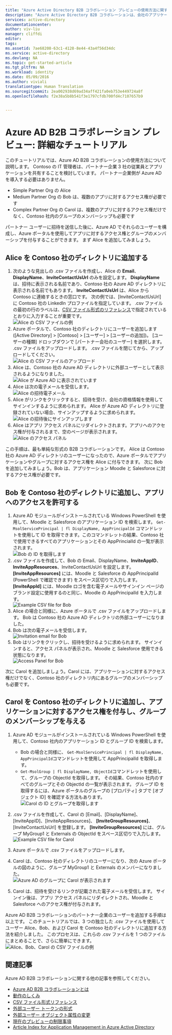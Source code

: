 ```yaml
---
title: "Azure Active Directory B2B コラボレーション プレビューの使用方法に関する詳細なチュートリアル | Microsoft Docs"
description: "Azure Active Directory B2B コラボレーションは、会社のアプリケーションにビジネス パートナーが選択的にアクセスできるようにすることで会社間のリレーションシップをサポートします"
services: active-directory
documentationcenter: 
author: viv-liu
manager: cliffdi
editor: 
tags: 
ms.assetid: 7ae68208-63c1-4128-8e44-43a4f56d34dc
ms.service: active-directory
ms.devlang: NA
ms.topic: get-started-article
ms.tgt_pltfrm: NA
ms.workload: identity
ms.date: 05/09/2016
ms.author: viviali
translationtype: Human Translation
ms.sourcegitcommit: 2ea002938d69ad34aff421fa0eb753e449724a8f
ms.openlocfilehash: f2e38a5b8b541f3e1797cfdb700fd4c7107657b9


---
```

# <a name="azure-ad-b2b-collaboration-preview-detailed-walkthrough"></a>Azure AD B2B コラボレーション プレビュー: 詳細なチュートリアル
このチュートリアルでは、Azure AD B2B コラボレーションの使用方法について説明します。 Contoso の IT 管理者は、パートナー企業 3 社の従業員とアプリケーションを共有することを検討しています。 パートナー企業側が Azure AD を導入する必要はありません。

* Simple Partner Org の Alice
* Medium Partner Org の Bob は、複数のアプリに対するアクセス権が必要です
* Complex Partner Org の Carol は、複数のアプリに対するアクセス権だけでなく、Contoso 社内のグループのメンバーシップも必要です

パートナー ユーザーに招待を送信した後に、Azure AD でそれらのユーザーを構成し、Azure ポータルを使用してアプリに対するアクセス権とグループのメンバーシップを付与することができます。 まず Alice を追加してみましょう。

## <a name="adding-alice-to-the-contoso-directory"></a>Alice を Contoso 社のディレクトリに追加する
1. 次のような見出しの .csv ファイルを作成し、Alice の **Email**、**DisplayName**、**InviteContactUsUrl** のみを設定します。 **DisplayName** は、招待に表示される名前であり、Contoso 社の Azure AD ディレクトリに表示される名前でもあります。 **InviteContactUsUrl** は、Alice から Contoso に連絡するときの窓口です。 次の例では、[InviteContactUsUrl] に Contoso 社の LinkedIn プロファイルを指定しています。 .csv ファイルの最初の行のラベルは、[CSV ファイル形式のリファレンス](active-directory-b2b-references-csv-file-format.md)で指定されているとおりに入力することが重要です。  
   ![Alice の CSV ファイルの例](./media/active-directory-b2b-detailed-walkthrough/AliceCSV.png)
2. Azure ポータルで、Contoso 社のディレクトリにユーザーを追加します ([Active Directory] > [Contoso] > [ユーザー] > [ユーザーの追加])。 [ユーザーの種類] ドロップダウンで [パートナー会社のユーザー] を選択します。 .csv ファイルをアップロードします。 .csv ファイルを閉じてから、アップロードしてください。  
   ![Alice の CSV ファイルのアップロード](./media/active-directory-b2b-detailed-walkthrough/AliceUpload.png)
3. Alice は、Contoso 社の Azure AD ディレクトリに外部ユーザーとして表示されるようになりました。  
   ![Alice が Azure AD に表示されています](./media/active-directory-b2b-detailed-walkthrough/AliceInAD.png)
4. Alice は次の電子メールを受信します。  
   ![Alice の招待電子メール](./media/active-directory-b2b-detailed-walkthrough/AliceEmail.png)
5. Alice がリンクをクリックすると、招待を受け、会社の資格情報を使用してサインインするように求められます。 Alice が Azure AD ディレクトリに登録されていない場合、サインアップするように求められます。  
   ![Alice の招待後にサインアップします](./media/active-directory-b2b-detailed-walkthrough/AliceSignUp.png)
6. Alice はアプリ アクセス パネルにリダイレクトされます。アプリへのアクセス権が付与されるまで、空のページが表示されます。  
   ![Alice のアクセス パネル](./media/active-directory-b2b-detailed-walkthrough/AliceAccessPanel.png)

この手順は、最も単純な形式の B2B コラボレーションです。 Alice は Contoso 社の Azure AD ディレクトリのユーザーになったので、Azure ポータルでアプリケーションやグループに対するアクセス権を Alice に付与できます。 次に Bob を追加してみましょう。Bob は、アプリケーション Moodle と Salesforce に対するアクセス権が必要です。

## <a name="adding-bob-to-the-contoso-directory-and-granting-access-to-apps"></a>Bob を Contoso 社のディレクトリに追加し、アプリへのアクセスを許可する
1. Azure AD モジュールがインストールされている Windows PowerShell を使用して、Moodle と Salesforce のアプリケーション ID を検索します。 `Get-MsolServicePrincipal | fl DisplayName, AppPrincipalId` コマンドレットを使用して ID を取得できます。このコマンドレットの結果、Contoso 社で使用できるすべてのアプリケーションとその AppPrincialId の一覧が表示されます。  
   ![Bob の ID を取得します](./media/active-directory-b2b-detailed-walkthrough/BobPowerShell.png)
2. .csv ファイルを作成して、Bob の Email、DisplayName、**InviteAppID**、**InviteAppResources**、InviteContactUsUrl を設定します。 **[InviteAppResources]** には、Moodle と Salesforce の AppPrincipalId (PowerShell で確認できます) をスペース区切りで入力します。 **[InviteAppId]** には、Moodle ロゴを含む電子メールやサインイン ページのブランド設定に使用するのと同じ、Moodle の AppPrincipalId を入力します。  
   ![Example CSV file for Bob](./media/active-directory-b2b-detailed-walkthrough/BobCSV.png)
3. Alice の場合と同様に、Azure ポータルで .csv ファイルをアップロードします。 Bob は Contoso 社の Azure AD ディレクトリの外部ユーザーになりました。
4. Bob は次の電子メールを受信します。  
   ![Invitation email for Bob](./media/active-directory-b2b-detailed-walkthrough/BobEmail.png)
5. Bob はリンクをクリックし、招待を受けるように求められます。 サインインすると、アクセス パネルが表示され、Moodle と Salesforce 使用できる状態になります。  
   ![Access Panel for Bob](./media/active-directory-b2b-detailed-walkthrough/BobAccessPanel.png)

次に Carol を追加しましょう。Carol には、アプリケーションに対するアクセス権だけでなく、Contoso 社のディレクトリ内にあるグループのメンバーシップも必要です。

## <a name="adding-carol-to-the-contoso-directory-granting-access-to-apps-and-giving-group-membership"></a>Carol を Contoso 社のディレクトリに追加し、アプリケーションに対するアクセス権を付与し、グループのメンバーシップを与える
1. Azure AD モジュールがインストールされている Windows PowerShell を使用して、Contoso 社内のアプリケーション ID とグループ ID を検索します。
   
   * Bob の場合と同様に、 `Get-MsolServicePrincipal | fl DisplayName, AppPrincipalId`コマンドレットを使用して AppPrincipalId を取得します。
   * `Get-MsolGroup | fl DisplayName, ObjectId`コマンドレットを使用して、グループの ObjectId を取得します。 その結果、Contoso 社内のすべてのグループとその ObjectId の一覧が表示されます。 グループ ID を取得するには、Azure ポータルのグループの [プロパティ] タブで [オブジェクト ID] を確認する方法もあります。  
     ![Carol の ID とグループを取得します](./media/active-directory-b2b-detailed-walkthrough/CarolPowerShell.png)
2. .csv ファイルを作成して、Carol の [Email]、[DisplayName]、[InviteAppID]、[InviteAppResources]、 **[InviteGroupResources]**、[InviteContactUsUrl] を登録します。 **[InviteGroupResources]** には、グループ MyGroup1 と Externals の ObjectId をスペース区切りで入力します。  
   ![Example CSV file for Carol](./media/active-directory-b2b-detailed-walkthrough/CarolCSV.png)
3. Azure ポータルで .csv ファイルをアップロードします。
4. Carol は、Contoso 社のディレクトリのユーザーになり、次の Azure ポータルの図のように、グループ MyGroup1 と Externals のメンバーになりました。  
   ![Azure AD のグループに Carol が表示されます](./media/active-directory-b2b-detailed-walkthrough/CarolGroup.png)
5. Carol は、招待を受けるリンクが記載された電子メールを受信します。 サインイン後は、アプリ アクセス パネルにリダイレクトされ、Moodle と Salesforce へのアクセス権が付与されます。  

Azure AD B2B コラボレーションのパートナー企業のユーザーを追加する手順は以上です。 このチュートリアルでは、3 つの独立した .csv ファイルを使用してユーザー Alice、Bob、および Carol を Contoso 社のディレクトリに追加する方法を紹介しました。 このプロセスは、これらの .csv ファイルを 1 つのファイルにまとめることで、さらに簡単にできます。  
![Alice、Bob、Carol の CSV ファイルの例](./media/active-directory-b2b-detailed-walkthrough/CombinedCSV.png)

## <a name="related-articles"></a>関連記事
Azure AD B2B コラボレーションに関する他の記事を参照してください。

* [Azure AD B2B コラボレーションとは](active-directory-b2b-what-is-azure-ad-b2b.md)
* [動作のしくみ](active-directory-b2b-how-it-works.md)
* [CSV ファイル形式リファレンス](active-directory-b2b-references-csv-file-format.md)
* [外部ユーザー トークンの形式](active-directory-b2b-references-external-user-token-format.md)
* [外部ユーザー オブジェクト属性の変更](active-directory-b2b-references-external-user-object-attribute-changes.md)
* [現在のプレビューの制限事項](active-directory-b2b-current-preview-limitations.md)
* [Article Index for Application Management in Azure Active Directory](active-directory-apps-index.md)




<!--HONumber=Nov16_HO2-->


